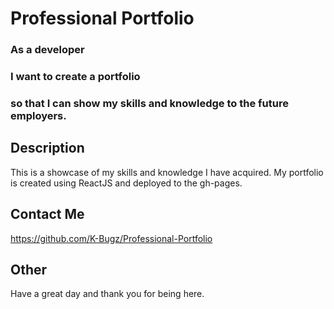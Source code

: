 # Professional Portfolio

### As a developer<br>
### I want to create a portfolio<br>
### so that I can show my skills and knowledge to the future employers. 

## Description

This is a showcase of my skills and knowledge I have acquired. My portfolio is created using ReactJS and deployed to the gh-pages.


<!-- Links to your social media accounts -->
## Contact Me
[1]: kbugusky@gmail.com
[2]: https://www.linkedin.com/in/kevinbugusky333454/

https://github.com/K-Bugz/Professional-Portfolio

## Other 

Have a great day and thank you for being here. 
